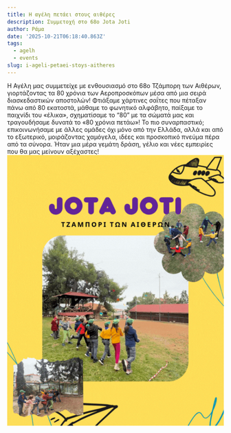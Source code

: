 ```yaml
---
title: Η αγέλη πετάει στους αιθέρες
description: Συμμετοχή στο 68ο Jota Joti
author: Ράμα
date: '2025-10-21T06:18:40.863Z'
tags:
  - agelh
  - events
slug: i-ageli-petaei-stoys-aitheres
---
```

Η Αγέλη μας συμμετείχε με ενθουσιασμό στο 68ο Τζάμπορη των Αιθέρων, γιορτάζοντας τα 80 χρόνια των Αεροπροσκόπων μέσα από μια σειρά διασκεδαστικών αποστολών! Φτιάξαμε χάρτινες σαΐτες που πέταξαν πάνω από 80 εκατοστά, μάθαμε το φωνητικό αλφάβητο, παίξαμε το παιχνίδι του «έλικα», σχηματίσαμε το “80” με τα σώματά μας και τραγουδήσαμε δυνατά το «80 χρόνια πετάω»! Το πιο συναρπαστικό; επικοινωνήσαμε με άλλες ομάδες όχι μόνο από την Ελλάδα, αλλά και από το εξωτερικό, μοιράζοντας χαμόγελα, ιδέες και προσκοπικό πνεύμα πέρα από τα σύνορα. Ήταν μια μέρα γεμάτη δράση, γέλιο και νέες εμπειρίες που θα μας μείνουν αξέχαστες! ![](https://github.com/KDesp73/2osysthma/raw/refs/heads/main/public/content/blog/assets/pink-purple-and-white-playful-dance-party-instagram-post-1-gif)
